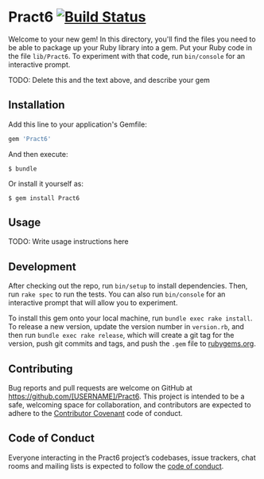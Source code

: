 # Pract6							[![Build Status](https://travis-ci.org/ULL-ESIT-LPP-1819/tdd-PanchoMen.svg?branch=master)](https://travis-ci.org/ULL-ESIT-LPP-1819/tdd-PanchoMen)

Welcome to your new gem! In this directory, you'll find the files you need to be able to package up your Ruby library into a gem. Put your Ruby code in the file `lib/Pract6`. To experiment with that code, run `bin/console` for an interactive prompt.

TODO: Delete this and the text above, and describe your gem

## Installation

Add this line to your application's Gemfile:

```ruby
gem 'Pract6'
```

And then execute:

    $ bundle

Or install it yourself as:

    $ gem install Pract6

## Usage

TODO: Write usage instructions here

## Development

After checking out the repo, run `bin/setup` to install dependencies. Then, run `rake spec` to run the tests. You can also run `bin/console` for an interactive prompt that will allow you to experiment.

To install this gem onto your local machine, run `bundle exec rake install`. To release a new version, update the version number in `version.rb`, and then run `bundle exec rake release`, which will create a git tag for the version, push git commits and tags, and push the `.gem` file to [rubygems.org](https://rubygems.org).

## Contributing

Bug reports and pull requests are welcome on GitHub at https://github.com/[USERNAME]/Pract6. This project is intended to be a safe, welcoming space for collaboration, and contributors are expected to adhere to the [Contributor Covenant](http://contributor-covenant.org) code of conduct.

## Code of Conduct

Everyone interacting in the Pract6 project’s codebases, issue trackers, chat rooms and mailing lists is expected to follow the [code of conduct](https://github.com/[USERNAME]/Pract6/blob/master/CODE_OF_CONDUCT.md).
